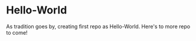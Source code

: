 # Hello-World
 As tradition goes by, creating first repo as Hello-World.
 Here's to more repo to come!
